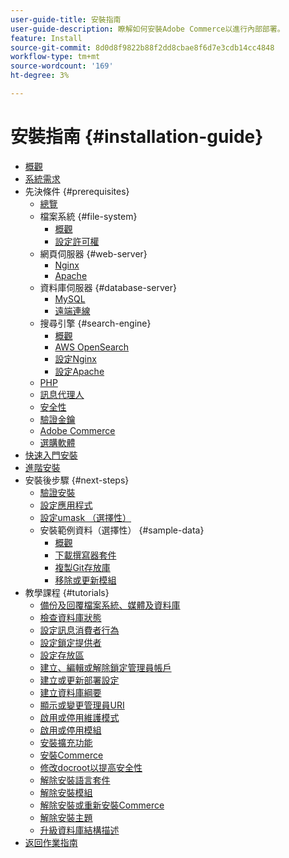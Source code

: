 ```yaml
---
user-guide-title: 安裝指南
user-guide-description: 瞭解如何安裝Adobe Commerce以進行內部部署。
feature: Install
source-git-commit: 8d0d8f9822b88f2dd8cbae8f6d7e3cdb14cc4848
workflow-type: tm+mt
source-wordcount: '169'
ht-degree: 3%

---
```



# 安裝指南 {#installation-guide}

- [概觀](overview.md)
- [系統需求](system-requirements.md)
- 先決條件 {#prerequisites}
   - [總覽](prerequisites/overview.md)
   - 檔案系統 {#file-system}
      - [概觀](prerequisites/file-system/overview.md)
      - [設定許可權](prerequisites/file-system/configure-permissions.md)
   - 網頁伺服器 {#web-server}
      - [Nginx](prerequisites/web-server/nginx.md)
      - [Apache](prerequisites/web-server/apache.md)
   - 資料庫伺服器 {#database-server}
      - [MySQL](prerequisites/database/mysql.md)
      - [遠端連線](prerequisites/database/mysql-remote.md)
   - 搜尋引擎 {#search-engine}
      - [概觀](prerequisites/search-engine/overview.md)
      - [AWS OpenSearch](prerequisites/search-engine/aws-opensearch.md)
      - [設定Nginx](prerequisites/search-engine/configure-nginx.md)
      - [設定Apache](prerequisites/search-engine/configure-apache.md)
   - [PHP](prerequisites/php-settings.md)
   - [訊息代理人](prerequisites/rabbitmq.md)
   - [安全性](prerequisites/security.md)
   - [驗證金鑰](prerequisites/authentication-keys.md)
   - [Adobe Commerce](prerequisites/commerce.md)
   - [選購軟體](prerequisites/optional-software.md)
- [快速入門安裝](composer.md)
- [進階安裝](advanced.md)
- 安裝後步驟 {#next-steps}
   - [驗證安裝](next-steps/verify.md)
   - [設定應用程式](next-steps/configuration.md)
   - [設定umask （選擇性）](next-steps/set-umask.md)
   - 安裝範例資料（選擇性） {#sample-data}
      - [概觀](sample-data/overview.md)
      - [下載撰寫器套件](sample-data/composer-packages.md)
      - [複製Git存放庫](sample-data/git-repositories.md)
      - [移除或更新模組](sample-data/remove-or-update.md)
- 教學課程 {#tutorials}
   - [備份及回覆檔案系統、媒體及資料庫](tutorials/backup.md)
   - [檢查資料庫狀態](tutorials/database-status.md)
   - [設定訊息消費者行為](tutorials/message-consumers.md)
   - [設定鎖定提供者](tutorials/lock-provider.md)
   - [設定存放區](tutorials/store.md)
   - [建立、編輯或解除鎖定管理員帳戶](tutorials/admin.md)
   - [建立或更新部署設定](tutorials/deployment.md)
   - [建立資料庫綱要](tutorials/database.md)
   - [顯示或變更管理員URI](tutorials/admin-uri.md)
   - [啟用或停用維護模式](tutorials/maintenance-mode.md)
   - [啟用或停用模組](tutorials/manage-modules.md)
   - [安裝擴充功能](tutorials/extensions.md)
   - [安裝Commerce](tutorials/install.md)
   - [修改docroot以提高安全性](tutorials/docroot.md)
   - [解除安裝語言套件](tutorials/language-packages.md)
   - [解除安裝模組](tutorials/uninstall-modules.md)
   - [解除安裝或重新安裝Commerce](tutorials/uninstall.md)
   - [解除安裝主題](tutorials/themes.md)
   - [升級資料庫結構描述](tutorials/database-upgrade.md)
- [返回作業指南](https://experienceleague.adobe.com/docs/commerce-operations/operational-guides/home.html)
